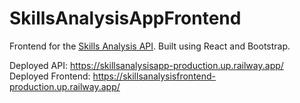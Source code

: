 # SkillsAnalysisAppFrontend
Frontend for the [Skills Analysis API](https://github.com/bottlerocketjonny/SkillsAnalysisApp/). Built using React and Bootstrap.

Deployed API: https://skillsanalysisapp-production.up.railway.app/<br>
Deployed Frontend: https://skillsanalysisfrontend-production.up.railway.app/
